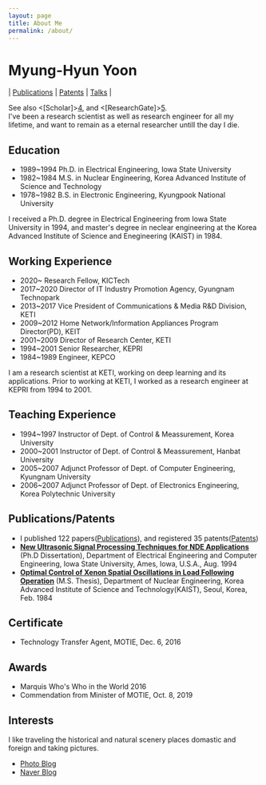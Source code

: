 ```yaml
---
layout: page
title: About Me
permalink: /about/
---
```


# Myung-Hyun Yoon
| [Publications][1] 
| [Patents][2] 
| [Talks][3] |

See also <[Scholar]>[4], and <[ResearchGate]>[5].<br> 
I've been a research scientist as well as research engineer for all my lifetime, and want to remain as a eternal researcher untill the day I die.

## Education
* 1989~1994 Ph.D. in Electrical Engineering, Iowa State University 
* 1982~1984 M.S. in Nuclear Engineering, Korea Advanced Institute of Science and Technology
* 1978~1982 B.S. in Electronic Engineering, Kyungpook National University

I received a Ph.D. degree in Electrical Engineering from Iowa State University in 1994, and master's degree in neclear engineering 
at the Korea Advanced Institute of Science and Enegineering (KAIST) in 1984.

## Working Experience
* 2020~     Research Fellow, KICTech
* 2017~2020 Director of IT Industry Promotion Agency, Gyungnam Technopark
* 2013~2017 Vice President of Communications & Media R&D Division, KETI
* 2009~2012 Home Network/Information Appliances Program Director(PD), KEIT
* 2001~2009 Director of Research Center, KETI
* 1994~2001 Senior Researcher, KEPRI
* 1984~1989 Engineer, KEPCO

I am a research scientist at KETI, working on deep learning and its applications. 
Prior to working at KETI, I worked as a research engineer at KEPRI from 1994 to 2001.

## Teaching Experience
* 1994~1997 Instructor of Dept. of Control & Meassurement, Korea University
* 2000~2001 Instructor of Dept. of Control & Meassurement, Hanbat University
* 2005~2007 Adjunct Professor of Dept. of Computer Engineering, Kyungnam University
* 2006~2007 Adjunct Professor of Dept. of Electronics Engineering, Korea Polytechnic University

## Publications/Patents
* I published 122 papers([Publications][2]), and registered 35 patents([Patents][3])
* [<b>New Ultrasonic Signal Processing Techniques for NDE Applications</b>][phd] (Ph.D Dissertation), 
Department of Electrical Engineering and Computer Engineering, Iowa State University, Ames, Iowa, U.S.A., Aug. 1994
* [<b>Optimal Control of Xenon Spatial Oscillations in Load Following Operation</b>][ms] (M.S. Thesis), 
Department of Nuclear Engineering, Korea Advanced Institute of Science and Technology(KAIST), Seoul, Korea, Feb. 1984

## Certificate
* Technology Transfer Agent, MOTIE, Dec. 6, 2016

## Awards
* Marquis Who's Who in the World 2016
* Commendation from Minister of MOTIE, Oct. 8, 2019

## Interests
I like traveling the historical and natural scenery places domastic and foreign and taking pictures. 
* [Photo Blog](http://myoon.tistory.com)
* [Naver Blog](http://blog.naver.com/mhyoon4)

[1]: /publications/
[2]: /patents/
[3]: /Talks/
[4]: https://scholar.google.com/citations?user=DK7SHI8AAAAJ&hl=ko
[5]: https://www.researchgate.net/profile/Myung_Hyun_Yoon

[phd]: https://lib.dr.iastate.edu/rtd/10527/
[ms]: https://library.kaist.ac.kr/search/ctlgSearch/thesis/view.do?bibctrlno=64339&se=t0&ty=B&_csrf=34505a49-911c-47d0-a0f0-c9e3a957ab5e
